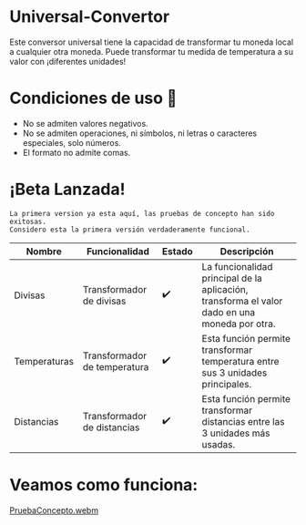 # Universal-Convertor
Este conversor universal tiene la capacidad de transformar tu moneda local a cualquier otra moneda. Puede transformar tu medida de temperatura a su valor con ¡diferentes unidades!

# Condiciones de uso 🤖

-  No se admiten valores negativos.
-  No se admiten operaciones, ni símbolos, ni letras o caracteres especiales, solo números.
-  El formato no admite comas.



# ¡Beta Lanzada!

    La primera version ya esta aquí, las pruebas de concepto han sido exitosas. 
    Considero esta la primera versión verdaderamente funcional.
    
|Nombre | Funcionalidad | Estado | Descripción                                                                 |
|--------|--------------------------------|-----------|---------------------------------------------------------------------------|
| Divisas | Transformador de divisas      | ✔️         | La funcionalidad principal de la aplicación, transforma el valor dado en una moneda por otra.                      |
| Temperaturas | Transformador de temperatura  | ✔️         | Esta función permite transformar temperatura entre sus 3 unidades principales.                                              |
| Distancias| Transformador de distancias   | ✔️         | Esta función permite transformar distancias entre las 3 unidades más usadas.                                              |

# Veamos como funciona:

[PruebaConcepto.webm](https://github.com/JuanEstebanLG/Universal-Convertor/assets/56986294/db130661-37fd-465d-aca6-b085a146c5f3)
